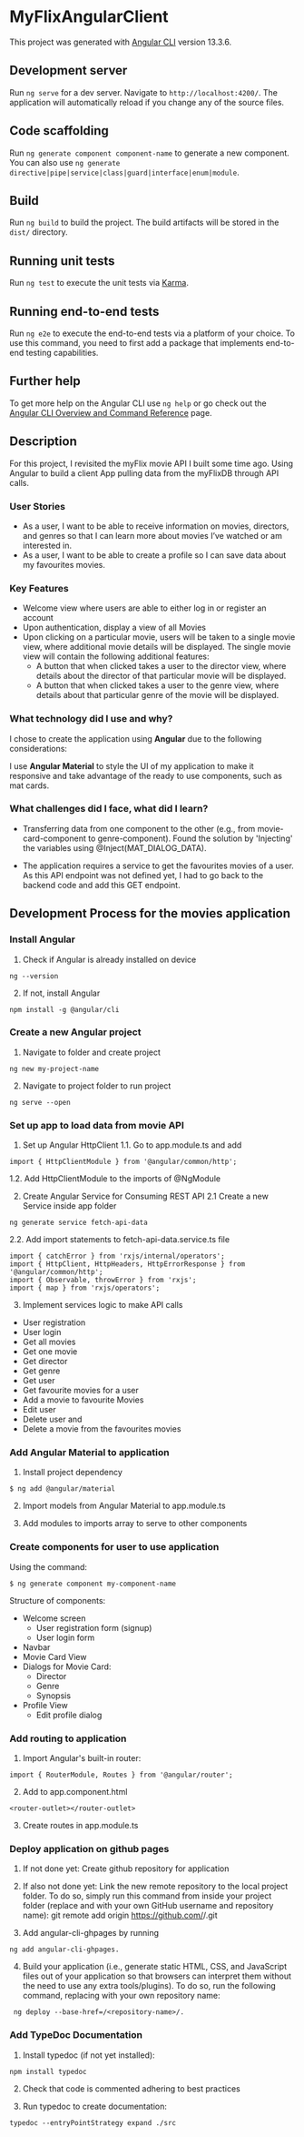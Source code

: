 # MyFlixAngularClient

This project was generated with [Angular CLI](https://github.com/angular/angular-cli) version 13.3.6.

## Development server

Run `ng serve` for a dev server. Navigate to `http://localhost:4200/`. The application will automatically reload if you change any of the source files.

## Code scaffolding

Run `ng generate component component-name` to generate a new component. You can also use `ng generate directive|pipe|service|class|guard|interface|enum|module`.

## Build

Run `ng build` to build the project. The build artifacts will be stored in the `dist/` directory.

## Running unit tests

Run `ng test` to execute the unit tests via [Karma](https://karma-runner.github.io).

## Running end-to-end tests

Run `ng e2e` to execute the end-to-end tests via a platform of your choice. To use this command, you need to first add a package that implements end-to-end testing capabilities.

## Further help

To get more help on the Angular CLI use `ng help` or go check out the [Angular CLI Overview and Command Reference](https://angular.io/cli) page.

## Description
For this project, I revisited the myFlix movie API I built some time ago. Using Angular to build a client App pulling data from the myFlixDB through API calls.

### User Stories
* As a user, I want to be able to receive information on movies, directors, and genres so that I can learn more about movies I’ve watched or am interested in.
* As a user, I want to be able to create a profile so I can save data about my favourites movies.

### Key Features
* Welcome view where users are able to either log in or register an account
* Upon authentication, display a view of all Movies
* Upon clicking on a particular movie, users will be taken to a single movie view, where
additional movie details will be displayed. The single movie view will contain the following additional features:
  * A button that when clicked takes a user to the ​director view,​ where details about the director of that particular movie will be displayed.
  * A button that when clicked takes a user to the ​genre view,​ where details about that particular genre of the movie will be displayed.


### What technology did I use and why?

I chose to create the application using **Angular** due to the following considerations:

I use **Angular Material** to style the UI of my application to make it responsive and take advantage of the ready to use components, such as mat cards.

### What challenges did I face, what did I learn?
* Transferring data from one component to the other (e.g., from movie-card-component to genre-component). Found the solution by 'Injecting' the variables using @Inject(MAT_DIALOG_DATA).

* The application requires a service to get the favourites movies of a user. As this API endpoint was not defined yet, I had to go back to the backend code and add this GET endpoint.

## Development Process for the movies application
### Install Angular
1. Check if Angular is already installed on device
```-zsh
ng --version
```

2. If not, install Angular
```-zsh
npm install -g @angular/cli
```

### Create a new Angular project
1. Navigate to folder and create project
```-zsh
ng new my-project-name
```

2. Navigate to project folder to run project
```-zsh
ng serve --open
```

### Set up app to load data from movie API
1. Set up Angular HttpClient
  1.1. Go to app.module.ts and add
  ```-zsh
  import { HttpClientModule } from '@angular/common/http';
  ```

  1.2. Add HttpClientModule to the imports of @NgModule

2. Create Angular Service for Consuming REST API 
  2.1 Create a new Service inside app folder
  ```-zsh
  ng generate service fetch-api-data
  ```

  2.2. Add import statements to fetch-api-data.service.ts file
  ```-zsh
  import { catchError } from 'rxjs/internal/operators';
  import { HttpClient, HttpHeaders, HttpErrorResponse } from '@angular/common/http';
  import { Observable, throwError } from 'rxjs';
  import { map } from 'rxjs/operators';
  ```

3. Implement services logic to make API calls
* User registration
* User login
* Get all movies
* Get one movie
* Get director
* Get genre
* Get user
* Get favourite movies for a user
* Add a movie to favourite Movies
* Edit user
* Delete user and
* Delete a movie from the favourites movies


### Add Angular Material to application
1. Install project dependency
```-zsh
$ ng add @angular/material
```

2. Import models from Angular Material to app.module.ts

3. Add modules to imports array to serve to other components

### Create components for user to use application
Using the command:
```-zsh
$ ng generate component my-component-name
```

Structure of components:
* Welcome screen
  * User registration form (signup)
  * User login form
* Navbar 
* Movie Card View
* Dialogs for Movie Card: 
  * Director
  * Genre
  * Synopsis
* Profile View
  * Edit profile dialog


### Add routing to application
1. Import Angular's built-in router:
```-zsh
import { RouterModule, Routes } from '@angular/router';
```

2. Add to app.component.html
```-zsh
<router-outlet></router-outlet> 
```

3. Create routes in app.module.ts

### Deploy application on github pages

1. If not done yet: Create github repository for application

2. If also not done yet: Link the new remote repository to the local project folder. To do so, simply run this command from inside your project folder (replace <GitHub-username> and <repository-name> with your own GitHub username and repository name): git remote add origin https://github.com/<GitHub-username>/<repository-name>.git

3. Add angular-cli-ghpages by running 
```-zsh
ng add angular-cli-ghpages.
```

4. Build your application (i.e., generate static HTML, CSS, and JavaScript files out of your application so that browsers can interpret them without the need to use any extra tools/plugins). To do so, run the following command, replacing <repository-name> with your own repository name:
```-zsh
 ng deploy --base-href=/<repository-name>/.
```

### Add TypeDoc Documentation
1. Install typedoc (if not yet installed):
```-zsh
npm install typedoc
```

2. Check that code is commented adhering to best practices

3. Run typedoc to create documentation:
```-zsh
typedoc --entryPointStrategy expand ./src
```